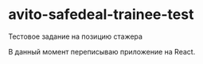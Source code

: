 # avito-safedeal-trainee-test
Тестовое задание на позицию стажера

В данный момент переписываю приложение на React.
